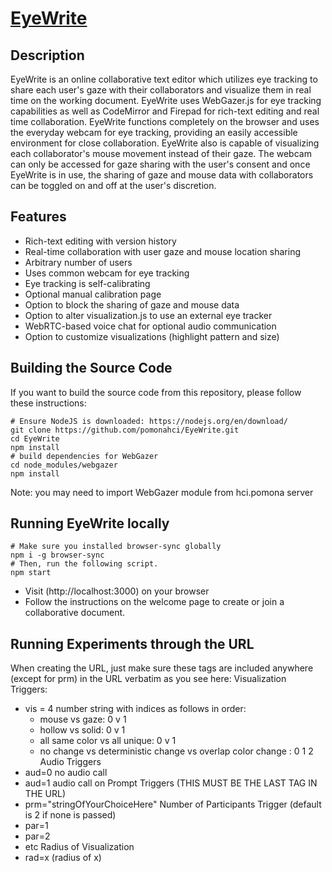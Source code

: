 # [EyeWrite](https://hci.pomona.edu/EyeWrite)

## Description

EyeWrite is an online collaborative text editor which utilizes eye tracking to share each user's gaze with their collaborators and visualize them in real time on the working document. EyeWrite uses WebGazer.js for eye tracking capabilities as well as CodeMirror and Firepad for rich-text editing and real time collaboration. EyeWrite functions completely on the browser and uses the everyday webcam for eye tracking, providing an easily accessible environment for close collaboration. EyeWrite also is capable of visualizing each collaborator's mouse movement instead of their gaze. The webcam can only be accessed for gaze sharing with the user's consent and once EyeWrite is in use, the sharing of gaze and mouse data with collaborators can be toggled on and off at the user's discretion.

## Features

* Rich-text editing with version history
* Real-time collaboration with user gaze and mouse location sharing
* Arbitrary number of users
* Uses common webcam for eye tracking
* Eye tracking is self-calibrating
* Optional manual calibration page
* Option to block the sharing of gaze and mouse data
* Option to alter visualization.js to use an external eye tracker 
* WebRTC-based voice chat for optional audio communication
* Option to customize visualizations (highlight pattern and size)

## Building the Source Code

If you want to build the source code from this repository, please follow these instructions:

    # Ensure NodeJS is downloaded: https://nodejs.org/en/download/
    git clone https://github.com/pomonahci/EyeWrite.git
    cd EyeWrite
    npm install
    # build dependencies for WebGazer
    cd node_modules/webgazer
    npm install

Note: you may need to import WebGazer module from hci.pomona server

## Running EyeWrite locally

    # Make sure you installed browser-sync globally
    npm i -g browser-sync
    # Then, run the following script.
    npm start

* Visit (http://localhost:3000) on your browser
* Follow the instructions on the welcome page to create or join a collaborative document.

## Running Experiments through the URL
When creating the URL, just make sure these tags are included anywhere (except for prm) in the URL verbatim as you see here:
Visualization Triggers:
- vis = 4 number string with indices as follows in order:
    - mouse vs gaze: 0 v 1
    - hollow vs solid: 0 v 1
    - all same color vs all unique: 0 v 1
    - no change vs deterministic change vs overlap color change : 0 1 2
Audio Triggers
- aud=0 no audio call
- aud=1 audio call on
Prompt Triggers (THIS MUST BE THE LAST TAG IN THE URL)
- prm="stringOfYourChoiceHere"
Number of Participants Trigger (default is 2 if none is passed)
- par=1 
- par=2
- etc
Radius of Visualization
- rad=x (radius of x)
